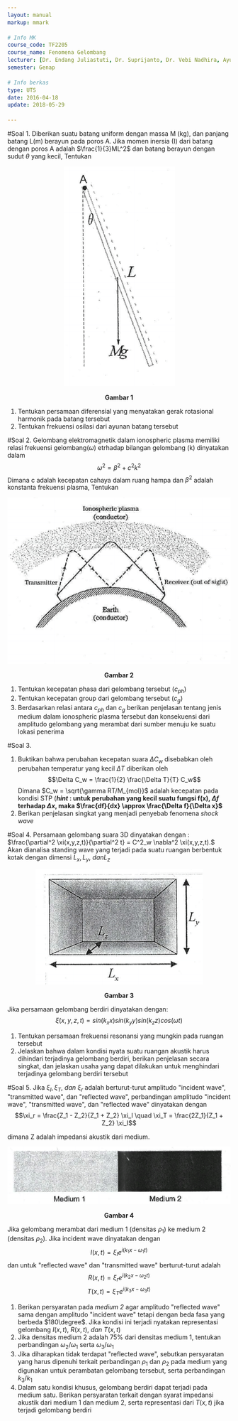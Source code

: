 ```yaml
---
layout: manual
markup: mmark

# Info MK
course_code: TF2205
course_name: Fenomena Gelombang
lecturer: [Dr. Endang Juliastuti, Dr. Suprijanto, Dr. Vebi Nadhira, Ayu Gareta MT]
semester: Genap

# Info berkas
type: UTS
date: 2016-04-18
update: 2018-05-29

---
```

#Soal 1.
Diberikan suatu batang uniform dengan massa M (kg), dan panjang batang L(m) berayun pada poros A. Jika momen inersia (I) dari batang dengan poros A adalah $\frac{1}{3}ML^2$ dan batang berayun dengan sudut $\theta$ yang kecil, Tentukan

<p align="center">
<img src="./img/mass_rod.png">
<center><b>Gambar 1</b></center>
</p>

1. Tentukan persamaan diferensial yang menyatakan gerak rotasional harmonik pada batang tersebut
2. Tentukan frekuensi osilasi dari ayunan batang tersebut

#Soal 2.
Gelombang elektromagnetik dalam ionospheric plasma memiliki relasi frekuensi gelombang($\omega$) etrhadap bilangan gelombang (k) dinyatakan dalam
$$\omega^2=\beta^2+c^2k^2$$
Dimana c adalah kecepatan cahaya dalam ruang hampa dan $\beta^2$ adalah konstanta frekuensi plasma, Tentukan

<p align="center">
<img src="./img/ionosphere.png">
<center><b>Gambar 2</b></center>
</p>

1. Tentukan kecepatan phasa dari gelombang tersebut ($c_{ph}$)
2. Tentukan kecepatan group dari gelombang tersebut ($c_g$)
3. Berdasarkan relasi antara $c_{ph}$ dan $c_g$ berikan penjelasan tentang jenis medium dalam ionospheric plasma tersebut dan konsekuensi dari amplitudo gelombang yang merambat dari sumber menuju ke suatu lokasi penerima


#Soal 3.
1. Buktikan bahwa perubahan kecepatan suara $\Delta C_w$ disebabkan oleh perubahan temperatur yang kecil $\Delta T$ diberikan oleh
$$\Delta C_w = \frac{1}{2} \frac{\Delta T}{T} C_w$$
Dimana $C_w = \sqrt{\gamma RT/M_{mol}}$ adalah kecepatan pada kondisi STP (***hint* : untuk perubahan yang kecil suatu fungsi f(x), $\Delta f$ terhadap $\Delta x$, maka $\frac{df}{dx} \approx \frac{\Delta f}{\Delta x}$**
2. Berikan penjelasan singkat yang menjadi penyebab fenomena *shock wave*

#Soal 4.
Persamaan gelombang suara 3D dinyatakan dengan : $\frac{\partial^2 \xi(x,y,z,t)}{\partial^2 t} = C^2_w \nabla^2 \xi(x,y,z,t).$ Akan dianalisa standing wave yang terjadi pada suatu ruangan berbentuk kotak dengan dimensi $L_x, L_y,\ dan L_z$

<p align="center">
<img src="./img/membran_3d.png">
<center><b>Gambar 3</b></center>
</p>

Jika persamaan gelombang berdiri dinyatakan dengan:
$$\xi(x,y,z,t)=sin(k_x x)sin(k_y y)sin(k_z z)cos(\omega t)$$
1. Tentukan persamaan frekuensi resonansi yang mungkin pada ruangan tersebut
2. Jelaskan bahwa dalam kondisi nyata suatu ruangan akustik harus dihindari terjadinya gelombang berdiri, berikan penjelasan secara singkat, dan jelaskan usaha yang dapat dilakukan untuk menghindari terjadinya gelombang berdiri tersebut

#Soal 5.
Jika $\xi_I, \xi_T,\ dan\ \xi_r$ adalah berturut-turut amplitudo "incident wave", "transmitted wave", dan "reflected wave", perbandingan amplitudo "incident wave", "transmitted wave", dan "reflected wave" dinyatakan dengan
$$\xi_r = \frac{Z_1 - Z_2}{Z_1 + Z_2} \xi_I \quad \xi_T = \frac{2Z_1}{Z_1 + Z_2} \xi_I$$

dimana Z adalah impedansi akustik dari medium.

<p align="center">
<img src="./img/medium_12">
<center><b>Gambar 4</b></center>
</p>

Jika gelombang merambat dari medium 1 (densitas $\rho_1$) ke medium 2 (densitas $\rho_2$). Jika incident wave dinyatakan dengan
$$I(x,t)=\xi_I e^{i(k_1 x-\omega_1 t)}$$
dan untuk "reflected wave" dan "transmitted wave" berturut-turut adalah
$$R(x,t)=\xi_r e^{i(k_2 x-\omega_2 t)}$$
$$T(x,t)=\xi_T e^{i(k_3 x-\omega_3 t)}$$
1. Berikan persyaratan pada *medium 2* agar amplitudo "reflected wave" sama dengan amplitudo "incident wave" tetapi dengan beda fasa yang berbeda $180\degree$. Jika kondisi ini terjadi nyatakan representasi gelombang $I(x,t),\ R(x,t),\ dan \ T(x,t)$
2. Jika densitas medium 2 adalah 75% dari densitas medium 1, tentukan perbandingan $\omega_2/\omega_1$ serta $\omega_3/\omega_1$
3. Jika diharapkan tidak terdapat "reflected wave", sebutkan persyaratan yang harus dipenuhi terkait perbandingan $\rho_1$ dan $\rho_2$ pada medium yang digunakan untuk perambatan gelombang tersebut, serta perbandingan $k_3/k_1$
4. Dalam satu kondisi khusus, gelombang berdiri dapat terjadi pada medium satu. Berikan persyaratan terkait dengan syarat impedansi akustik dari medium 1 dan medium 2, serta representasi dari $T(x,t)$ jika terjadi gelombang berdiri
